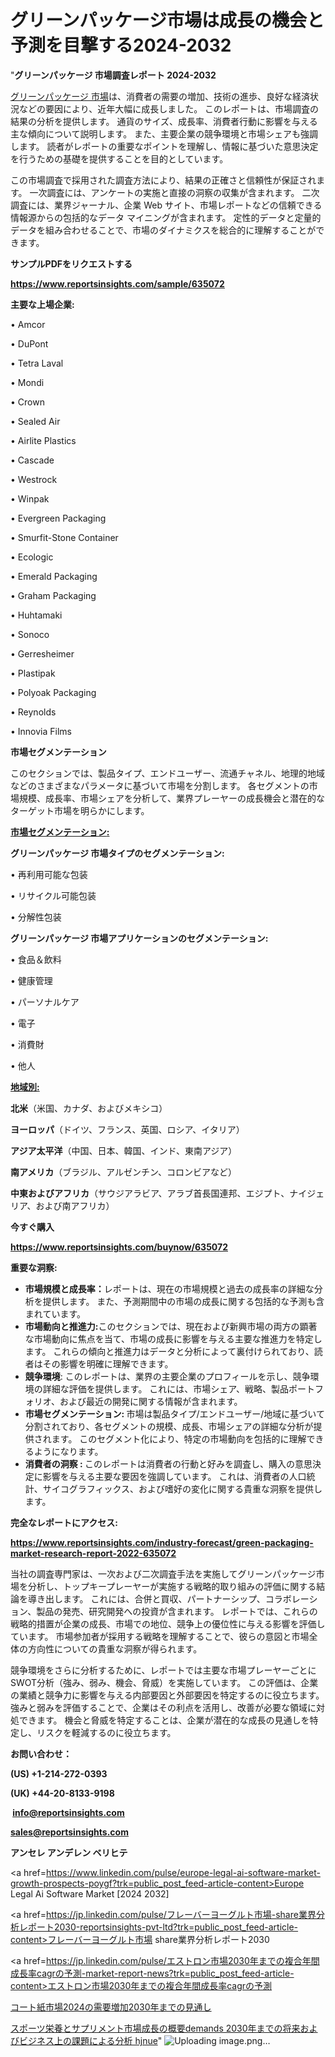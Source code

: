 # グリーンパッケージ市場は成長の機会と予測を目撃する2024-2032

"<strong>グリーンパッケージ 市場調査レポート 2024-2032</strong>

<a href=https://www.reportsinsights.com/sample/635072>グリーンパッケージ 市場</a>は、消費者の需要の増加、技術の進歩、良好な経済状況などの要因により、近年大幅に成長しました。 このレポートは、市場調査の結果の分析を提供します。 通貨のサイズ、成長率、消費者行動に影響を与える主な傾向について説明します。 また、主要企業の競争環境と市場シェアも強調します。 読者がレポートの重要なポイントを理解し、情報に基づいた意思決定を行うための基礎を提供することを目的としています。

この市場調査で採用された調査方法により、結果の正確さと信頼性が保証されます。 一次調査には、アンケートの実施と直接の洞察の収集が含まれます。 二次調査には、業界ジャーナル、企業 Web サイト、市場レポートなどの信頼できる情報源からの包括的なデータ マイニングが含まれます。 定性的データと定量的データを組み合わせることで、市場のダイナミクスを総合的に理解することができます。

<strong><b>サンプルPDFをリクエストする</b></strong>

<a href=https://www.reportsinsights.com/sample/635072><strong><u>https://www.reportsinsights.com/sample/635072</u></strong></a>

<strong>主要な上場企業:</strong>

• Amcor

• DuPont

• Tetra Laval

• Mondi

• Crown

• Sealed Air

• Airlite Plastics

• Cascade

• Westrock

• Winpak

• Evergreen Packaging

• Smurfit-Stone Container

• Ecologic

• Emerald Packaging

• Graham Packaging

• Huhtamaki

• Sonoco

• Gerresheimer

• Plastipak

• Polyoak Packaging

• Reynolds

• Innovia Films

<strong>市場セグメンテーション</strong>

このセクションでは、製品タイプ、エンドユーザー、流通チャネル、地理的地域などのさまざまなパラメータに基づいて市場を分割します。 各セグメントの市場規模、成長率、市場シェアを分析して、業界プレーヤーの成長機会と潜在的なターゲット市場を明らかにします。

<strong><u>市場セグメンテーション</u></strong><strong><u>:</u></strong>

<strong>グリーンパッケージ 市場タイプのセグメンテーション:</strong>

• 再利用可能な包装

• リサイクル可能包装

• 分解性包装

<strong>グリーンパッケージ 市場アプリケーションのセグメンテーション:</strong>

• 食品＆飲料

• 健康管理

• パーソナルケア

• 電子

• 消費財

• 他人

<strong><u>地域別</u></strong><strong><u>:</u></strong>

<strong>北米</strong>（米国、カナダ、およびメキシコ）

<strong>ヨーロッパ</strong>（ドイツ、フランス、英国、ロシア、イタリア）

<strong>アジア太平洋</strong>（中国、日本、韓国、インド、東南アジア）

<strong>南アメリカ</strong>（ブラジル、アルゼンチン、コロンビアなど）

<strong>中東およびアフリカ</strong>（サウジアラビア、アラブ首長国連邦、エジプト、ナイジェリア、および南アフリカ）

<strong>今すぐ購入</strong>

<a href=https://www.reportsinsights.com/buynow/635072><strong><u>https://www.reportsinsights.com/buynow/635072</u></strong></a>

<strong>重要な洞察:</strong>
<ul>
  <li><strong>市場規模と成長率：</strong>レポートは、現在の市場規模と過去の成長率の詳細な分析を提供します。 また、予測期間中の市場の成長に関する包括的な予測も含まれています。</li>
  <li><strong>市場動向と推進力:</strong>このセクションでは、現在および新興市場の両方の顕著な市場動向に焦点を当て、市場の成長に影響を与える主要な推進力を特定します。 これらの傾向と推進力はデータと分析によって裏付けられており、読者はその影響を明確に理解できます。</li>
  <li><strong>競争環境</strong>: このレポートは、業界の主要企業のプロフィールを示し、競争環境の詳細な評価を提供します。 これには、市場シェア、戦略、製品ポートフォリオ、および最近の開発に関する情報が含まれます。</li>
  <li><strong>市場セグメンテーション: </strong>市場は製品タイプ/エンドユーザー/地域に基づいて分割されており、各セグメントの規模、成長、市場シェアの詳細な分析が提供されます。 このセグメント化により、特定の市場動向を包括的に理解できるようになります。</li>
  <li><strong>消費者の洞察 : </strong>このレポートは消費者の行動と好みを調査し、購入の意思決定に影響を与える主要な要因を強調しています。 これは、消費者の人口統計、サイコグラフィックス、および嗜好の変化に関する貴重な洞察を提供します。</li>
</ul>
<strong>完全なレポートにアクセス:</strong>

<a href=https://www.reportsinsights.com/industry-forecast/green-packaging-market-research-report-2022-635072><strong><u><b>https://www.reportsinsights.com/industry-forecast/green-packaging-market-research-report-2022-635072</b></u></strong></a>

当社の調査専門家は、一次および二次調査手法を実施してグリーンパッケージ市場を分析し、トップキープレーヤーが実施する戦略的取り組みの評価に関する結論を導き出します。 これには、合併と買収、パートナーシップ、コラボレーション、製品の発売、研究開発への投資が含まれます。 レポートでは、これらの戦略的措置が企業の成長、市場での地位、競争上の優位性に与える影響を評価しています。 市場参加者が採用する戦略を理解することで、彼らの意図と市場全体の方向性についての貴重な洞察が得られます。

競争環境をさらに分析するために、レポートでは主要な市場プレーヤーごとにSWOT分析（強み、弱み、機会、脅威）を実施しています。 この評価は、企業の業績と競争力に影響を与える内部要因と外部要因を特定するのに役立ちます。 強みと弱みを評価することで、企業はその利点を活用し、改善が必要な領域に対処できます。 機会と脅威を特定することは、企業が潜在的な成長の見通しを特定し、リスクを軽減するのに役立ちます。

<strong>お問い合わせ：</strong>

<strong>(US) +1-214-272-0393</strong>

<strong>(UK) +44-20-8133-9198</strong>

<strong> </strong><a href=info@reportsinsights.com><strong><u>info@reportsinsights.com</u></strong></a>

<a href=sales@reportsinsights.com><strong><u>sales@reportsinsights.com</u></strong></a>

<strong>アンセレ アンデレン ベリヒテ</strong>

<a href=https://www.linkedin.com/pulse/europe-legal-ai-software-market-growth-prospects-poygf?trk=public_post_feed-article-content>Europe Legal Ai Software Market [2024 2032]</a>

<a href=https://jp.linkedin.com/pulse/フレーバーヨーグルト市場-share業界分析レポート2030-reportsinsights-pvt-ltd?trk=public_post_feed-article-content>フレーバーヨーグルト市場 share業界分析レポート2030</a>

<a href=https://jp.linkedin.com/pulse/エストロン市場2030年までの複合年間成長率cagrの予測-market-report-news?trk=public_post_feed-article-content>エストロン市場2030年までの複合年間成長率cagrの予測</a>

<a href=https://www.linkedin.com/pulse/コート紙市場2024の需要増加2030年までの見通し-reportsinsights-pvt-ltd/>コート紙市場2024の需要増加2030年までの見通し</a>

<a href=https://www.linkedin.com/pulse/スポーツ栄養とサプリメント市場成長の概要demands-2030年までの将来およびビジネス上の課題による分析-hjnue/>スポーツ栄養とサプリメント市場成長の概要demands 2030年までの将来およびビジネス上の課題による分析 hjnue</a>"
![Uploading image.png…]()
